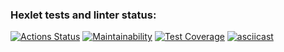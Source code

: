 ### Hexlet tests and linter status:
[![Actions Status](https://github.com/Kagawan/java-project-71/actions/workflows/hexlet-check.yml/badge.svg)](https://github.com/Kagawan/java-project-71/actions)
[![Maintainability](https://api.codeclimate.com/v1/badges/2dc514cc3eb1d02a9565/maintainability)](https://codeclimate.com/github/Kagawan/java-project-71/maintainability)
[![Test Coverage](https://api.codeclimate.com/v1/badges/2dc514cc3eb1d02a9565/test_coverage)](https://codeclimate.com/github/Kagawan/java-project-71/test_coverage)
[![asciicast]({https://asciinema.org/a/663559}.svg)]({https://asciinema.org/a/663559})